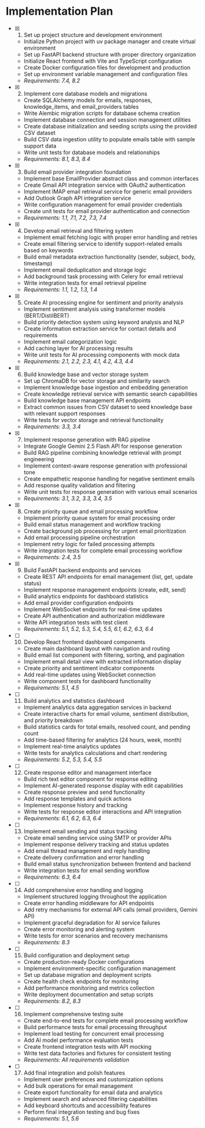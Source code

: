 # Implementation Plan

- [x] 1. Set up project structure and development environment

  - Initialize Python project with uv package manager and create virtual environment
  - Set up FastAPI backend structure with proper directory organization
  - Initialize React frontend with Vite and TypeScript configuration
  - Create Docker configuration files for development and production
  - Set up environment variable management and configuration files
  - _Requirements: 7.4, 8.2_

- [x] 2. Implement core database models and migrations

  - Create SQLAlchemy models for emails, responses, knowledge_items, and email_providers tables
  - Write Alembic migration scripts for database schema creation
  - Implement database connection and session management utilities
  - Create database initialization and seeding scripts using the provided CSV dataset
  - Build CSV data ingestion utility to populate emails table with sample support data
  - Write unit tests for database models and relationships
  - _Requirements: 8.1, 8.3, 8.4_

- [x] 3. Build email provider integration foundation

  - Implement base EmailProvider abstract class and common interfaces
  - Create Gmail API integration service with OAuth2 authentication
  - Implement IMAP email retrieval service for generic email providers
  - Add Outlook Graph API integration service
  - Write configuration management for email provider credentials
  - Create unit tests for email provider authentication and connection
  - _Requirements: 1.1, 7.1, 7.2, 7.3, 7.4_

- [x] 4. Develop email retrieval and filtering system

  - Implement email fetching logic with proper error handling and retries
  - Create email filtering service to identify support-related emails based on keywords
  - Build email metadata extraction functionality (sender, subject, body, timestamp)
  - Implement email deduplication and storage logic
  - Add background task processing with Celery for email retrieval
  - Write integration tests for email retrieval pipeline
  - _Requirements: 1.1, 1.2, 1.3, 1.4_

- [x] 5. Create AI processing engine for sentiment and priority analysis

  - Implement sentiment analysis using transformer models (BERT/DistilBERT)
  - Build priority detection system using keyword analysis and NLP
  - Create information extraction service for contact details and requirements
  - Implement email categorization logic
  - Add caching layer for AI processing results
  - Write unit tests for AI processing components with mock data
  - _Requirements: 2.1, 2.2, 2.3, 4.1, 4.2, 4.3, 4.4_

- [x] 6. Build knowledge base and vector storage system

  - Set up ChromaDB for vector storage and similarity search
  - Implement knowledge base ingestion and embedding generation
  - Create knowledge retrieval service with semantic search capabilities
  - Build knowledge base management API endpoints
  - Extract common issues from CSV dataset to seed knowledge base with relevant support responses
  - Write tests for vector storage and retrieval functionality
  - _Requirements: 3.3, 3.4_

- [x] 7. Implement response generation with RAG pipeline

  - Integrate Google Gemini 2.5 Flash API for response generation
  - Build RAG pipeline combining knowledge retrieval with prompt engineering
  - Implement context-aware response generation with professional tone
  - Create empathetic response handling for negative sentiment emails
  - Add response quality validation and filtering
  - Write unit tests for response generation with various email scenarios
  - _Requirements: 3.1, 3.2, 3.3, 3.4, 3.5_

- [x] 8. Create priority queue and email processing workflow

  - Implement priority queue system for email processing order
  - Build email status management and workflow tracking
  - Create background job processing for urgent email prioritization
  - Add email processing pipeline orchestration
  - Implement retry logic for failed processing attempts
  - Write integration tests for complete email processing workflow
  - _Requirements: 2.4, 3.5_

- [x] 9. Build FastAPI backend endpoints and services

  - Create REST API endpoints for email management (list, get, update status)
  - Implement response management endpoints (create, edit, send)
  - Build analytics endpoints for dashboard statistics
  - Add email provider configuration endpoints
  - Implement WebSocket endpoints for real-time updates
  - Create API authentication and authorization middleware
  - Write API integration tests with test client
  - _Requirements: 5.1, 5.2, 5.3, 5.4, 5.5, 6.1, 6.2, 6.3, 6.4_

- [ ] 10. Develop React frontend dashboard components

  - Create main dashboard layout with navigation and routing
  - Build email list component with filtering, sorting, and pagination
  - Implement email detail view with extracted information display
  - Create priority and sentiment indicator components
  - Add real-time updates using WebSocket connection
  - Write component tests for dashboard functionality
  - _Requirements: 5.1, 4.5_

- [ ] 11. Build analytics and statistics dashboard

  - Implement analytics data aggregation services in backend
  - Create interactive charts for email volume, sentiment distribution, and priority breakdown
  - Build statistics cards for total emails, resolved count, and pending count
  - Add time-based filtering for analytics (24 hours, week, month)
  - Implement real-time analytics updates
  - Write tests for analytics calculations and chart rendering
  - _Requirements: 5.2, 5.3, 5.4, 5.5_

- [ ] 12. Create response editor and management interface

  - Build rich text editor component for response editing
  - Implement AI-generated response display with edit capabilities
  - Create response preview and send functionality
  - Add response templates and quick actions
  - Implement response history and tracking
  - Write tests for response editor interactions and API integration
  - _Requirements: 6.1, 6.2, 6.3, 6.4_

- [ ] 13. Implement email sending and status tracking

  - Create email sending service using SMTP or provider APIs
  - Implement response delivery tracking and status updates
  - Add email thread management and reply handling
  - Create delivery confirmation and error handling
  - Build email status synchronization between frontend and backend
  - Write integration tests for email sending workflow
  - _Requirements: 6.3, 6.4_

- [ ] 14. Add comprehensive error handling and logging

  - Implement structured logging throughout the application
  - Create error handling middleware for API endpoints
  - Add retry mechanisms for external API calls (email providers, Gemini API)
  - Implement graceful degradation for AI service failures
  - Create error monitoring and alerting system
  - Write tests for error scenarios and recovery mechanisms
  - _Requirements: 8.3_

- [ ] 15. Build configuration and deployment setup

  - Create production-ready Docker configurations
  - Implement environment-specific configuration management
  - Set up database migration and deployment scripts
  - Create health check endpoints for monitoring
  - Add performance monitoring and metrics collection
  - Write deployment documentation and setup scripts
  - _Requirements: 8.2, 8.3_

- [ ] 16. Implement comprehensive testing suite

  - Create end-to-end tests for complete email processing workflow
  - Build performance tests for email processing throughput
  - Implement load testing for concurrent email processing
  - Add AI model performance evaluation tests
  - Create frontend integration tests with API mocking
  - Write test data factories and fixtures for consistent testing
  - _Requirements: All requirements validation_

- [ ] 17. Add final integration and polish features
  - Implement user preferences and customization options
  - Add bulk operations for email management
  - Create export functionality for email data and analytics
  - Implement search and advanced filtering capabilities
  - Add keyboard shortcuts and accessibility features
  - Perform final integration testing and bug fixes
  - _Requirements: 5.1, 5.6_
